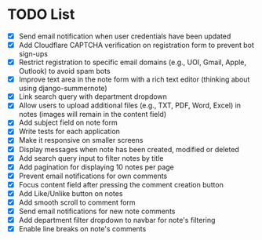 # TODO List

- [X] Send email notification when user credentials have been updated
- [X] Add Cloudflare CAPTCHA verification on registration form to prevent bot sign-ups
- [X] Restrict registration to specific email domains (e.g., UOI, Gmail, Apple, Outlook) to avoid spam bots
- [x] Improve text area in the note form with a rich text editor (thinking about using django-summernote)
- [X] Link search query with department dropdown
- [X] Allow users to upload additional files (e.g., TXT, PDF, Word, Excel) in notes (images will remain in the content field)
- [X] Add subject field on note form
- [X] Write tests for each application
- [X] Make it responsive on smaller screens
- [X] Display messages when note has been created, modified or deleted
- [X] Add search query input to filter notes by title
- [X] Add pagination for displaying 10 notes per page
- [X] Prevent email notifications for own comments
- [X] Focus content field after pressing the comment creation button
- [X] Add Like/Unlike button on notes
- [X] Add smooth scroll to comment form
- [X] Send email notifications for new note comments
- [X] Add department filter dropdown to navbar for note's filtering
- [X] Enable line breaks on note's comments
